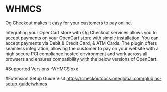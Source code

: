 # WHMCS
Og Checkout makes it easy for your customers to pay online.

Integrating your OpenCart store with Og Checkout services allows you to accept payments on your OpenCart store with simple installation. You can accept payments via Debit & Credit Card, & ATM Cards. The plugin offers seamless integration, allowing the customer to pay on your website with a high secure PCI compliance hosted environment and work across all browsers and ensures compatibility with the below versions of OpenCart.

#Supported Versions
-WHMCS xxx

#Extension Setup Guide
Visit https://checkoutdocs.oneglobal.com/plugins-setup-guide/whmcs
